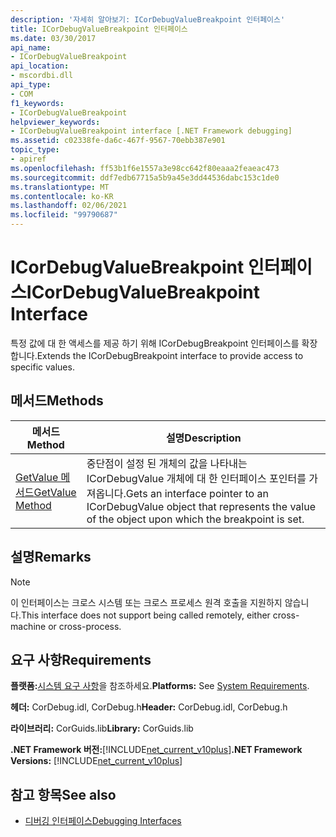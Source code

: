 ```yaml
---
description: '자세히 알아보기: ICorDebugValueBreakpoint 인터페이스'
title: ICorDebugValueBreakpoint 인터페이스
ms.date: 03/30/2017
api_name:
- ICorDebugValueBreakpoint
api_location:
- mscordbi.dll
api_type:
- COM
f1_keywords:
- ICorDebugValueBreakpoint
helpviewer_keywords:
- ICorDebugValueBreakpoint interface [.NET Framework debugging]
ms.assetid: c02338fe-da6c-467f-9567-70ebb387e901
topic_type:
- apiref
ms.openlocfilehash: ff53b1f6e1557a3e98cc642f80eaaa2feaeac473
ms.sourcegitcommit: ddf7edb67715a5b9a45e3dd44536dabc153c1de0
ms.translationtype: MT
ms.contentlocale: ko-KR
ms.lasthandoff: 02/06/2021
ms.locfileid: "99790687"
---
```

# <a name="icordebugvaluebreakpoint-interface"></a><span data-ttu-id="c7e50-103">ICorDebugValueBreakpoint 인터페이스</span><span class="sxs-lookup"><span data-stu-id="c7e50-103">ICorDebugValueBreakpoint Interface</span></span>

<span data-ttu-id="c7e50-104">특정 값에 대 한 액세스를 제공 하기 위해 ICorDebugBreakpoint 인터페이스를 확장 합니다.</span><span class="sxs-lookup"><span data-stu-id="c7e50-104">Extends the ICorDebugBreakpoint interface to provide access to specific values.</span></span>  
  
## <a name="methods"></a><span data-ttu-id="c7e50-105">메서드</span><span class="sxs-lookup"><span data-stu-id="c7e50-105">Methods</span></span>  
  
|<span data-ttu-id="c7e50-106">메서드</span><span class="sxs-lookup"><span data-stu-id="c7e50-106">Method</span></span>|<span data-ttu-id="c7e50-107">설명</span><span class="sxs-lookup"><span data-stu-id="c7e50-107">Description</span></span>|  
|------------|-----------------|  
|[<span data-ttu-id="c7e50-108">GetValue 메서드</span><span class="sxs-lookup"><span data-stu-id="c7e50-108">GetValue Method</span></span>](icordebugvaluebreakpoint-getvalue-method.md)|<span data-ttu-id="c7e50-109">중단점이 설정 된 개체의 값을 나타내는 ICorDebugValue 개체에 대 한 인터페이스 포인터를 가져옵니다.</span><span class="sxs-lookup"><span data-stu-id="c7e50-109">Gets an interface pointer to an ICorDebugValue object that represents the value of the object upon which the breakpoint is set.</span></span>|  
  
## <a name="remarks"></a><span data-ttu-id="c7e50-110">설명</span><span class="sxs-lookup"><span data-stu-id="c7e50-110">Remarks</span></span>  
  
> [!NOTE]
> <span data-ttu-id="c7e50-111">이 인터페이스는 크로스 시스템 또는 크로스 프로세스 원격 호출을 지원하지 않습니다.</span><span class="sxs-lookup"><span data-stu-id="c7e50-111">This interface does not support being called remotely, either cross-machine or cross-process.</span></span>  
  
## <a name="requirements"></a><span data-ttu-id="c7e50-112">요구 사항</span><span class="sxs-lookup"><span data-stu-id="c7e50-112">Requirements</span></span>  

 <span data-ttu-id="c7e50-113">**플랫폼:**[시스템 요구 사항](../../get-started/system-requirements.md)을 참조하세요.</span><span class="sxs-lookup"><span data-stu-id="c7e50-113">**Platforms:** See [System Requirements](../../get-started/system-requirements.md).</span></span>  
  
 <span data-ttu-id="c7e50-114">**헤더:** CorDebug.idl, CorDebug.h</span><span class="sxs-lookup"><span data-stu-id="c7e50-114">**Header:** CorDebug.idl, CorDebug.h</span></span>  
  
 <span data-ttu-id="c7e50-115">**라이브러리:** CorGuids.lib</span><span class="sxs-lookup"><span data-stu-id="c7e50-115">**Library:** CorGuids.lib</span></span>  
  
 <span data-ttu-id="c7e50-116">**.NET Framework 버전:**[!INCLUDE[net_current_v10plus](../../../../includes/net-current-v10plus-md.md)]</span><span class="sxs-lookup"><span data-stu-id="c7e50-116">**.NET Framework Versions:** [!INCLUDE[net_current_v10plus](../../../../includes/net-current-v10plus-md.md)]</span></span>  
  
## <a name="see-also"></a><span data-ttu-id="c7e50-117">참고 항목</span><span class="sxs-lookup"><span data-stu-id="c7e50-117">See also</span></span>

- [<span data-ttu-id="c7e50-118">디버깅 인터페이스</span><span class="sxs-lookup"><span data-stu-id="c7e50-118">Debugging Interfaces</span></span>](debugging-interfaces.md)
